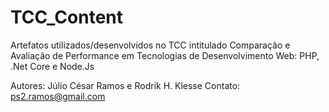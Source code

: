 # TCC_Content


Artefatos utilizados/desenvolvidos no TCC intitulado <n />
Comparação e Avaliação de Performance em Tecnologias
de Desenvolvimento Web: PHP, .Net Core e Node.Js <n />

Autores: Júlio César Ramos e Rodrik H. Klesse
Contato: ps2.ramos@gmail.com

